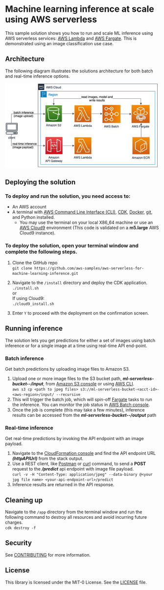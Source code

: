 # Machine learning inference at scale using AWS serverless

This sample solution shows you how to run and scale ML inference using AWS serverless services: [AWS Lambda](https://aws.amazon.com/lambda/) and [AWS Fargate](https://aws.amazon.com/fargate/). This is demonstrated using an image classification use case.

## Architecture

The following diagram illustrates the solutions architecture for both batch and real-time inference options.

![architecture](/src/architecture.png)

## Deploying the solution

### To deploy and run the solution, you need access to:

- An AWS account
- A terminal with [AWS Command Line Interface (CLI)](https://docs.aws.amazon.com/cli/latest/userguide/cli-chap-welcome.html), [CDK](https://docs.aws.amazon.com/cdk/latest/guide/getting_started.html#getting_started_install), [Docker](https://www.docker.com/), [git](https://git-scm.com/), and Python installed.
  - You may use the terminal on your local X86_64 machine or use an [AWS Cloud9](https://aws.amazon.com/cloud9/) environment (This code is validated on a **m5.large** AWS Cloud9 instance).

### To deploy the solution, open your terminal window and complete the following steps.

1. Clone the GitHub repo <br />
   `git clone https://github.com/aws-samples/aws-serverless-for-machine-learning-inference.git`

2. Navigate to the `/install` directory and deploy the CDK application. <br />
   `./install.sh`
   <br /> or <br />
   If using Cloud9: <br />
   `./cloud9_install.sh` <br />
3. Enter `Y` to proceed with the deployment on the confirmation screen.

## Running inference

The solution lets you get predictions for either a set of images using batch inference or for a single image at a time using real-time API end-point.

### Batch inference

Get batch predictions by uploading image files to Amazon S3.

1. Upload one or more image files to the S3 bucket path, **_ml-serverless-bucket-<acct-id>-<aws-region>/input_**, from [Amazon S3 console](https://console.aws.amazon.com/s3/home) or using [AWS CLI](https://docs.aws.amazon.com/cli/latest/userguide/cli-chap-welcome.html).<br />
   `aws s3 cp <path to jpeg files> s3://ml-serverless-bucket-<acct-id>-<aws-region>/input/ --recursive`
2. This will trigger the batch job, which will spin-off [Fargate](https://aws.amazon.com/fargate/) tasks to run the inference. You can monitor the job status in [AWS Batch console](https://console.aws.amazon.com/batch/home).
3. Once the job is complete (this may take a few minutes), inference results can be accessed from the **_ml-serverless-bucket-<acct-id>-<aws-region>/output_** path

### Real-time inference

Get real-time predictions by invoking the API endpoint with an image payload.

1. Navigate to the [CloudFormation console](https://console.aws.amazon.com/cloudformation/home) and find the API endpoint URL **_(httpAPIUrl)_** from the stack output.
2. Use a REST client, like [Postman](https://www.postman.com/) or [curl](https://curl.se/) command, to send a **POST** request to the **_/predict_** api endpoint with image file payload.<br />
   `curl -v -H "Content-Type: application/jpeg" --data-binary @<your jpg file name> <your-api-endpoint-url>/predict`
3. Inference results are returned in the API response.

## Cleaning up

Navigate to the `/app` directory from the terminal window and run the following command to destroy all resources and avoid incurring future charges.<br />
`cdk destroy -f`

## Security

See [CONTRIBUTING](CONTRIBUTING.md#security-issue-notifications) for more information.

## License

This library is licensed under the MIT-0 License. See the [LICENSE](LICENSE) file.

